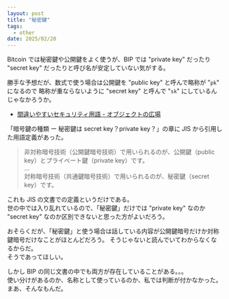 ```yaml
---
layout: post
title: "秘密鍵"
tags:
  - other
date: 2025/02/20
---
```


Bitcoin では秘密鍵や公開鍵をよく使うが、BIP では "private key" だったり "secret key" だったりと呼び名が安定していない気がする。

勝手な予想だが、数式で使う場合は公開鍵を "public key" と呼んで略称が "`pk`" になるので
略称が重ならないように "secret key" と呼んで "`sk`" にしているんじゃなかろうか。

* [間違いやすいセキュリティ用語 - オブジェクトの広場](https://www.ogis-ri.co.jp/otc/hiroba/technical/security/security-term.html)

「暗号鍵の種類 ー 秘密鍵は secret key？private key？」の章に JIS から引用した用語定義があった。

> 非対称暗号技術（公開鍵暗号技術）で用いられるのが、公開鍵（public key）とプライベート鍵（private key）です。  
> ...  
> 対称暗号技術（共通鍵暗号技術）で用いられるのが、秘密鍵（secret key）です。

これも JIS の文書での定義というだけである。  
世の中では入り乱れているので、「秘密鍵」だけでは "private key" なのか "secret key" なのか区別できないと思った方がよいだろう。

おそらくだが、「秘密鍵」と使う場合は話している内容が公開鍵暗号だけか対称鍵暗号だけなことがほとんどだろう。
そうじゃないと読んでいてわからなくなるからだ。  
そうであってほしい。

しかし BIP の同じ文書の中でも両方が存在していることがある。。。  
使い分けがあるのか、名称として使っているのか、私では判断が付かなかった。  
まあ、そんなもんだ。

